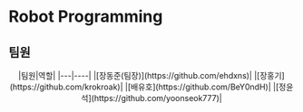 # Robot Programming
## 팀원
<center>
|팀원|역할|
|---|----|
|[장동준(팀장)](https://github.com/ehdxns)|
|[장홍기](https://github.com/krokroak)|
|[배유호](https://github.com/BeY0ndH)|
|[정윤석](https://github.com/yoonseok777)|
  
</center>
